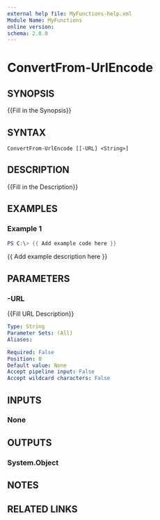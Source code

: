 ```yaml
---
external help file: MyFunctions-help.xml
Module Name: MyFunctions
online version:
schema: 2.0.0
---
```


# ConvertFrom-UrlEncode

## SYNOPSIS
{{Fill in the Synopsis}}

## SYNTAX

```
ConvertFrom-UrlEncode [[-URL] <String>]
```

## DESCRIPTION
{{Fill in the Description}}

## EXAMPLES

### Example 1
```powershell
PS C:\> {{ Add example code here }}
```

{{ Add example description here }}

## PARAMETERS

### -URL
{{Fill URL Description}}

```yaml
Type: String
Parameter Sets: (All)
Aliases:

Required: False
Position: 0
Default value: None
Accept pipeline input: False
Accept wildcard characters: False
```

## INPUTS

### None


## OUTPUTS

### System.Object

## NOTES

## RELATED LINKS
